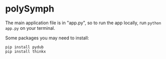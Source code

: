 # polySymph

The main application file is in "app.py", so to run the app locally, run ```python app.py``` on your terminal.

Some packages you may need to install:

```
pip install pydub
pip install thinkx
```
